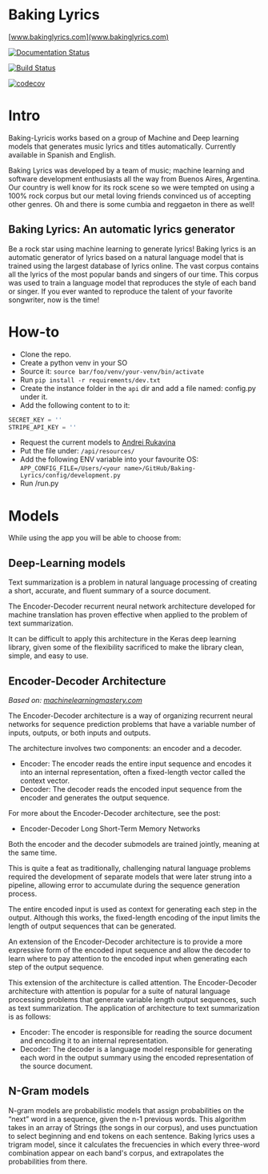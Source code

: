 Baking Lyrics
==============

[www.bakinglyrics.com](www.bakinglyrics.com)

[![Documentation Status](https://readthedocs.org/projects/baking-lyrics/badge/?version=latest)](https://baking-lyrics.readthedocs.io/en/latest/?badge=latest)

[![Build Status](https://travis-ci.org/arukavina/travis_python_test.svg?branch=master)](https://travis-ci.org/arukavina/travis_python_test)

[![codecov](https://codecov.io/gh/arukavina/travis_python_test/branch/master/graph/badge.svg)](https://codecov.io/gh/arukavina/travis_python_test)

# Intro

Baking-Lyricis works based on a group of Machine and Deep learning models that generates music lyrics and titles automatically.
Currently available in Spanish and English.

Baking Lyrics was developed by a team of music; machine learning and software development enthusiasts all the way from Buenos Aires, Argentina. Our country is well know for its rock scene so we were tempted on using a 100% rock corpus but our metal loving friends convinced us of accepting other genres. Oh and there is some cumbia and reggaeton in there as well!

## Baking Lyrics: An automatic lyrics generator

Be a rock star using machine learning to generate lyrics!
Baking lyrics is an automatic generator of lyrics based on a natural language model that is trained using the largest database of lyrics online.
The vast corpus contains all the lyrics of the most popular bands and singers of our time. This corpus was used to train a language model that reproduces the style of each band or singer. If you ever wanted to reproduce the talent of your favorite songwriter, now is the time!

# How-to

- Clone the repo.
- Create a python venv in your SO
- Source it: `source bar/foo/venv/your-venv/bin/activate`
- Run `pip install -r requirements/dev.txt`
- Create the instance folder in the `api` dir and add a file named: config.py under it.
- Add the following content to to it:
```python
SECRET_KEY = ''
STRIPE_API_KEY = ''
```
- Request the current models to [Andrei Rukavina](mailto:rukavina.andrei@gmailcom)
- Put the file under: `/api/resources/`
- Add the following ENV variable into your favourite OS: `APP_CONFIG_FILE=/Users/<your name>/GitHub/Baking-Lyrics/config/development.py`
- Run /run.py

# Models

While using the app you will be able to choose from:

## Deep-Learning models

Text summarization is a problem in natural language processing of creating a short, accurate, and fluent summary of a source document.

The Encoder-Decoder recurrent neural network architecture developed for machine translation has proven effective when applied to the problem of text summarization.

It can be difficult to apply this architecture in the Keras deep learning library, given some of the flexibility sacrificed to make the library clean, simple, and easy to use.

## Encoder-Decoder Architecture

*Based on: [machinelearningmastery.com](https://machinelearningmastery.com/encoder-decoder-models-text-summarization-keras/)*

The Encoder-Decoder architecture is a way of organizing recurrent neural networks for sequence prediction problems that have a variable number of inputs, outputs, or both inputs and outputs.

The architecture involves two components: an encoder and a decoder.

* Encoder: The encoder reads the entire input sequence and encodes it into an internal representation, often a fixed-length vector called the context vector.
* Decoder: The decoder reads the encoded input sequence from the encoder and generates the output sequence.

For more about the Encoder-Decoder architecture, see the post:

* Encoder-Decoder Long Short-Term Memory Networks

Both the encoder and the decoder submodels are trained jointly, meaning at the same time.

This is quite a feat as traditionally, challenging natural language problems required the development of separate models that were later strung into a pipeline, allowing error to accumulate during the sequence generation process.

The entire encoded input is used as context for generating each step in the output. Although this works, the fixed-length encoding of the input limits the length of output sequences that can be generated.

An extension of the Encoder-Decoder architecture is to provide a more expressive form of the encoded input sequence and allow the decoder to learn where to pay attention to the encoded input when generating each step of the output sequence.

This extension of the architecture is called attention.
The Encoder-Decoder architecture with attention is popular for a suite of natural language processing problems that generate variable length output sequences, such as text summarization.
The application of architecture to text summarization is as follows:

* Encoder: The encoder is responsible for reading the source document and encoding it to an internal representation.
* Decoder: The decoder is a language model responsible for generating each word in the output summary using the encoded representation of the source document.

## N-Gram models

N-gram models are probabilistic models that assign probabilities on the “next” word in a sequence, given the n-1 previous words. This algorithm takes in an array of Strings (the songs in our corpus), and uses punctuation to select beginning and end tokens on each sentence.
Baking lyrics uses a trigram model, since it calculates the frecuencies in which every three-word combination appear on each band's corpus, and extrapolates the probabilities from there.
